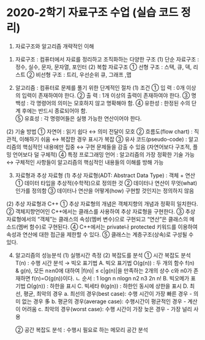 # 2020-2학기 자료구조 수업 (실습 코드 정리)

1. 자료구조와 알고리즘 개략적인 이해
 1) 자료구조 : 컴퓨터에서 자료를 정리하고 조직화하는 다양한 구조
   (1) 단순 자료구조 : 정수, 실수, 문자, 문자열, 포인터
   (2) 복합 자료구조 
    ① 선형 구조 : 스택, 큐, 덱, 리스트
    ② 비선형 구조 : 트리, 우선순위 큐, 그래프 ,맵

 2) 알고리즘 : 컴퓨터로 문제를 풀기 위한 단계적인 절차
  (1) 조건 
   ① 입  력 : 0개 이상의 입력이 존재하여야 한다. 
   ② 출  력 : 1개 이상의 출력이 존재하여야 한다. 
   ③ 명백성 : 각 명령어의 의미는 모호하지 않고 명확해야 함.
   ④ 유한성 : 한정된 수의 단계 후에는 반드시 종료되어야 함.   
   ⑤ 유효성 : 각 명령어들은 실행 가능한 연산이어야 한다.

  (2) 기술 방법 
    ① 자연어  : 읽기 쉽다 ↔ 의미 전달이 모호
    ② 흐름도(flow chart) : 직관적, 이해하기 쉬움 ↔ 복잡한 경우 표시가 복잡
    ③ 유사 코드(pseudo-code) : 알고리즘의 핵심적인 내용에만 집중 ↔ 구현 문제들을 감출 수 있음 (자연어보다 구조적, 플밍 언어보다 덜 구체적) 
    ④ 특정 프로그래밍 언어 : 알고리즘의 가장 정확한 기술 가능 ↔ 구체적인 사항들이 알고리즘의 핵심적인 내용들의 이해를 방해 가능

 3) 자료형과 추상 자료형
  (1) 추상 자료형(ADT: Abstract Data Type) : 객체 + 연산
    ① 데이터 타입을 추상적(수학적)으로 정의한 것
    ② 데이터나 연산이 무엇(what)인가를 정의함
    ③ 데이터나 연산을 어떻게(how) 구현할 것인지는 정의하지 않음

  (2) 추상 자료형과 C++
    ① 추상 자료형의 개념은 객체지향의 개념과 정확히 일치한다. 
    ② 객체지향언어인 C++에서는 클래스를 사용하여 추상 자료형을 구현한다. 
    ③ 추상 자료형에서의 “객체”는 클래스의 속성(멤버 변수)으로 구현되고 “연산”은 클래스의 메소드(멤버 함수)로 구현된다. 
    ④ C++에서는 private나 protected 키워드를 이용하여 속성과 연산에 대한 접근을 제한할 수 있다.
    ⑤ 클래스는 계층구조(상속)로 구성될 수 있다. 

 4) 알고리즘의 성능분석
  (1) 실행시간 측정
  (2) 복잡도를 분석
    ① 시간 복잡도 분석 T(n) : 수행 시간 분석 → 빅오 표기법
      A. 빅오 표기법 O(g(n)) : 두 개의 함수 f(n) & g(n), 모든 n≥n0에 대하여 |f(n)| ≤ c|g(n)|을 만족하는 2개의 상수 c와 n0가 존재하면 f(n)=O(g(n))이다.
       ㄴ 순서 : 1	logn	n	nlogn	n2	n3	2n	n!
      B. 빅오메가 표기법 Ω(g(n)) : 하한을 표시
      C. 빅세타 θ(g(n)) : 하한인 동시에 상한을 표시
      D. 최선, 평균, 최악의 경우
        a. 최선의 경우(best case): 수행 시간이 가장 빠른 경우 - 의미 없는 경우 多
        b. 평균의 경우(average case): 수행시간이 평균적인 경우 - 계산이 어려움
        c. 최악의 경우(worst case): 수행 시간이 가장 늦은 경우 - 가장 널리 사용

    ② 공간 복잡도 분석 : 수행시 필요로 하는 메모리 공간 분석

